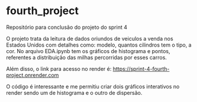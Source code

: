 # fourth_project
Repositório para conclusão do projeto do sprint 4

O projeto trata da leitura de dados oriundos de veiculos a venda nos Estados Unidos com detalhes como: modelo, quantos cilindros tem o tipo, a cor. No arquivo EDA.ipynb tem os gráficos de histograma e pontos, referentes a distribuição das milhas percorridas por esses carros.

Além disso, o link para acesso no render é:
https://sprint-4-fourth-project.onrender.com

O código é interessante e me permitiu criar dois gráficos interativos no render sendo um de histograma e o outro de dispersão.


